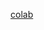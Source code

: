 [colab](https://colab.research.google.com/github/isadrtdinov/bootcamp-idao-2022/blob/main/DLIntro/dl_intro.ipynb)
